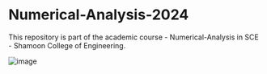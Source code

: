 # Numerical-Analysis-2024
This repository is part of the academic course - Numerical-Analysis in SCE - Shamoon College of Engineering.

![image](https://github.com/RonyBubnovsky/Numerical-Analysis-2024/assets/112909902/7a1ea0dd-2bfb-4216-90fd-7dd52971dab9)
